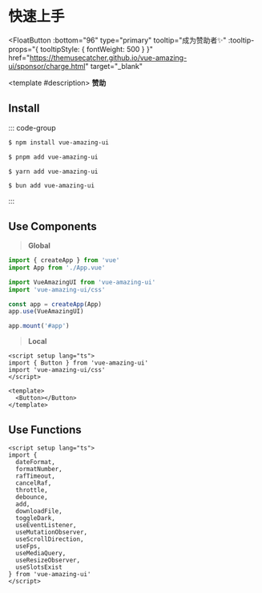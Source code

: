 # 快速上手

<FloatButton
  :bottom="96"
  type="primary"
  tooltip="成为赞助者✨"
  :tooltip-props="{
    tooltipStyle: {
      fontWeight: 500
    }
  }"
  href="https://themusecatcher.github.io/vue-amazing-ui/sponsor/charge.html"
  target="_blank"
>
  <template #description>
    <span style="font-size: 14px; font-weight: 600;">赞助</span>
  </template>
</FloatButton>
<BackTop />
<Watermark fullscreen content="Vue Amazing UI" />

## Install

::: code-group

```sh [npm]
$ npm install vue-amazing-ui
```

```sh [pnpm]
$ pnpm add vue-amazing-ui
```

```sh [yarn]
$ yarn add vue-amazing-ui
```

```sh [bun]
$ bun add vue-amazing-ui
```

:::

## Use Components

> **Global**

```ts
import { createApp } from 'vue'
import App from './App.vue'

import VueAmazingUI from 'vue-amazing-ui'
import 'vue-amazing-ui/css'

const app = createApp(App)
app.use(VueAmazingUI)

app.mount('#app')
```

> **Local**

```vue
<script setup lang="ts">
import { Button } from 'vue-amazing-ui'
import 'vue-amazing-ui/css'
</script>

<template>
  <Button></Button>
</template>
```

## Use Functions

```vue
<script setup lang="ts">
import {
  dateFormat,
  formatNumber,
  rafTimeout,
  cancelRaf,
  throttle,
  debounce,
  add,
  downloadFile,
  toggleDark,
  useEventListener,
  useMutationObserver,
  useScrollDirection,
  useFps,
  useMediaQuery,
  useResizeObserver,
  useSlotsExist
} from 'vue-amazing-ui'
</script>
```
